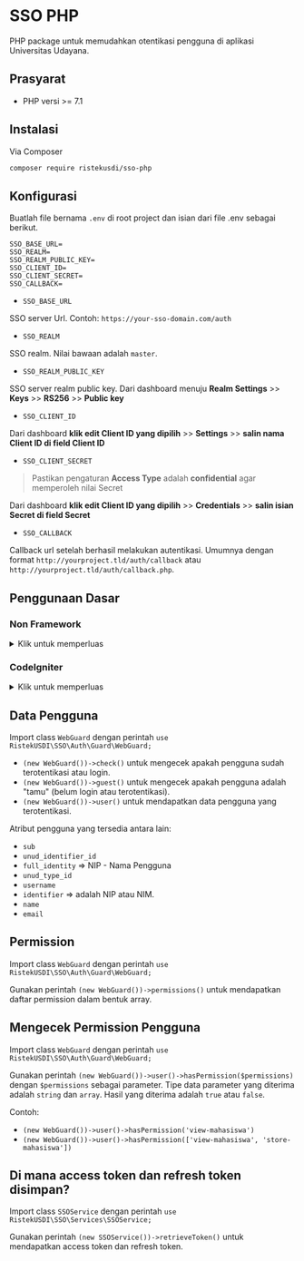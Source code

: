 # SSO PHP

PHP package untuk memudahkan otentikasi pengguna di aplikasi Universitas Udayana.

## Prasyarat

- PHP versi >= 7.1

## Instalasi

Via Composer

```bash
composer require ristekusdi/sso-php
```

## Konfigurasi

Buatlah file bernama `.env` di root project dan isian dari file .env sebagai berikut.

```env
SSO_BASE_URL=
SSO_REALM=
SSO_REALM_PUBLIC_KEY=
SSO_CLIENT_ID=
SSO_CLIENT_SECRET=
SSO_CALLBACK=
```

- `SSO_BASE_URL`

SSO server Url. Contoh: `https://your-sso-domain.com/auth`

- `SSO_REALM`

SSO realm. Nilai bawaan adalah `master`.

- `SSO_REALM_PUBLIC_KEY`

SSO server realm public key. Dari dashboard menuju **Realm Settings** >> **Keys** >> **RS256** >> **Public key**

- `SSO_CLIENT_ID`

Dari dashboard **klik edit Client ID yang dipilih** >> **Settings** >> **salin nama Client ID di field Client ID**

- `SSO_CLIENT_SECRET`

> Pastikan pengaturan **Access Type** adalah **confidential** agar memperoleh nilai Secret

Dari dashboard **klik edit Client ID yang dipilih** >> **Credentials** >> **salin isian Secret di field Secret**

- `SSO_CALLBACK`

Callback url setelah berhasil melakukan autentikasi. Umumnya dengan format `http://yourproject.tld/auth/callback` atau `http://yourproject.tld/auth/callback.php`.

## Penggunaan Dasar

### Non Framework

<details>
    <summary>Klik untuk memperluas</summary>

```php
<?php

require('vendor/autoload');

use RistekUSDI\SSO\Exceptions\CallbackException;
use RistekUSDI\SSO\Services\SSOService;
use RistekUSDI\SSO\Auth\Guard\WebGuard;

function login() {
    $sso = new SSOService;
    $url = $sso->getLoginUrl();
    $sso->saveState();

    header('Location: ', $url);
    exit();
}

function callback() {
    if (!empty($_GET['error'])) {
        $error = $_GET['error_description'];
        $error = !empty($error) ? $error : $_GET['error'];

        throw new CallbackException($error);
    }

    $state = $_GET['state'];
    if (empty($state) || ! (new SSOService())->validateState($state)) {
        (new SSOService())->forgetState();

        throw new CallbackException('Invalid state');
    }

    $code = $_GET['code'];
    if (!empty($code)) {
        $token = (new SSOService())->getAccessToken($code);

        if ((new WebGuard())->validate($token)) {
            // Ganti arah redirect sesuai kebutuhan
            header('Location: dashboard.php');
            exit();
        }
    }
}
```
</details>

### CodeIgniter

<details>
    <summary>Klik untuk memperluas</summary>

1. Isi nilai dari variable `$config['base_url']` di file `application/config/config.php`.

2. Isi nilai dari variable `$config['composer_autoload'] = "./vendor/autoload.php"` di file `application/config/config.php`. Artinya proyek ini akan melakukan autoload composer di direktor `vendor` pada root project.

3. Isi nilai dari variable `$config['enable_hooks'] = TRUE`  di file `application/config/config.php`. Ini digunakan untuk mengaktifkan hooks pada file `application/config/hooks.php`.

4. Untuk mengambil nilai dari file `.env` dengan perintah `$_ENV['nama_key']`, masukkan sintaks berikut di dalam file `application/config/hooks.php`.

```php
$hook['pre_system'] = function () {
    $dotenv = Dotenv\Dotenv::createImmutable(FCPATH);
    $dotenv->load();
};
```

5. Buat sebuah file bernama `Webauth.php` di direktori `application/libraries`. Kemudian, masukkan sintaks di bawah ini ke file tersebut.

```php
<?php

use RistekUSDI\SSO\Exceptions\CallbackException;
use RistekUSDI\SSO\Services\SSOService;
use RistekUSDI\SSO\Auth\Guard\WebGuard;
use RistekUSDI\SSO\Auth\AccessToken;

class Webauth {

    private $user;

    public function __construct()
    {
        $this->user = (new WebGuard)->user();
    }

    /**
     * Redirect to url auth/login if not authenticated
     */
    public function authenticated()
    {
        if (! $this->check()) {
            redirect('/auth/login');
        }
    }

    public function check()
    {
        return (new WebGuard())->check();
    }

    public function guest()
    {
        return (new WebGuard())->guest();
    }

    public function user()
    {
        $unserialize_session = unserialize($_SESSION['serialize_session']);
        $this->user->role_active = $unserialize_session['role_active'];
        $this->user->role_permissions = $unserialize_session['role_permissions'];
        $this->user->arr_menu = $unserialize_session['arr_menu'];
        return $this;
    }

    public function get()
    {
        return $this->user;
    }

    public function roles()
    {
        $unserialize_session = unserialize($_SESSION['serialize_session']);
        $this->user->roles = $unserialize_session['roles'];
        return $this->user->roles;
    }
    
    public function hasRole($roles)
    {
        $result = empty(array_diff((array) $roles, $this->roles()));        
        $this->user->hasRole = $result;
        return $this->user->hasRole;
    }

    public function hasPermission($permissions)
    {
        $result = !empty(array_intersect((array) $permissions, $this->user->role_permissions));
        $this->user->hasPermission = $result;
        return $this->user->hasPermission;
    }
}
```

**Catatan:**

Berikut ini perintah-perintah yang umumnya digunakan untuk autentikasi:

- `$this->webauth->user()->get()` untuk mendapatkan data pengguna, `role_active`, `role_permissions` (permissions dari role active), `arr_menu`.
- `$this->webauth->user()->roles()` untuk mendapatkan data roles yang melekat pada pengguna.
- `$this->webauth->user()->hasRole($role)` untuk mengecek apakah pengguna memiliki role tertentu atau tidak (role bisa lebih dari 1 dengan format array) dan mengembalikan nilai bertipe boolean.
- `$this->webauth->user()->hasPermission($permission)` untuk mengecek apakah pengguna memiliki permission tertentu atau tidak (permission bisa lebih dari 1 dengan format array) dan mengembalikan nilai booelan.

6. Buat sebuah file bernama `Xauth.php` di direktori `application/controllers`. Masukkan sintaks di bawah ini ke file tersebut.

```php
<?php
defined('BASEPATH') OR exit('No direct script access allowed');

use RistekUSDI\SSO\Exceptions\CallbackException;
use RistekUSDI\SSO\Services\SSOService;
use RistekUSDI\SSO\Auth\Guard\WebGuard;
use RistekUSDI\SSO\Auth\AccessToken;

class Xauth extends CI_Controller {

    public function __construct()
    {
        parent::__construct();
        $this->load->helper('url');
    }

    public function login()
    {
        $sso = new SSOService;
        $url = $sso->getLoginUrl();
        $sso->saveState();

        return redirect($url);
    }

    public function logout()
    {
        $sso = new SSOService;
        $sso->forgetToken();

        $url = $sso->getLogoutUrl();
        return redirect($url);
    }

    public function callback()
    {
        if (!empty($_GET['error'])) {
            $error = $_GET['error_description'];
            $error = !empty($error) ? $error : $_GET['error'];

            throw new CallbackException($error);
        }

        $state = $_GET['state'];
        if (empty($state) || ! (new SSOService())->validateState($state)) {
            (new SSOService())->forgetState();

            throw new CallbackException('Invalid state');
        }

        $code = $_GET['code'];
        if (!empty($code)) {
            $token = (new SSOService())->getAccessToken($code);

            if ((new WebGuard())->validate($token)) {
                $roles = (new WebGuard)->roles();

                $role_active = $roles[0];

                // TODO: Add permissions from role active.
                // You can get permissions from database maybe.
                // Return data in array
                $raw_role_permissions = [];

                $role_permissions = [];
                foreach ($raw_role_permissions as $raw_perm) {
                    $role_permissions[] = $raw_perm['perm_desc'];
                }

                // TODO: Maybe you want to add menus.
                $arr_menu = [];
                
                $serialize_session = serialize(array(
                    'roles' => $roles,
                    'role_active' => $role_active,
                    'role_permissions' => $role_permissions,
                    'arr_menu' => $arr_menu
                ));

                // PHP_SESSION_NONE if sessions are enabled, but none exists.
                // https://www.php.net/manual/en/function.session-status.php
                if (session_status() === PHP_SESSION_NONE) {
                    session_start();
                }

                $_SESSION['serialize_session'] = $serialize_session;

                redirect('/home');
            } else {
                throw new CallbackException('Forbidden access');
            }
        }
    }

    /**
     * Change role active and get permissions changed role active
     */
    public function change_role_active()
    { 
        // Check if this session active? If not then redirect to login page.
        $this->webauth->authenticated();

        $role_active = $this->input->post('role_active');
        $unserialize_session = unserialize($_SESSION['serialize_session']);
        $unserialize_session['role_active'] = $role_active;

        // Role Permissions
        $raw_role_permissions = [];

        $role_permissions = [];
        foreach ($raw_role_permissions as $raw_perm) {
            $role_permissions[] = $raw_perm['perm_desc'];
        }

        $unserialize_session['role_permissions'] = $role_permissions;

        $serialize_session = serialize($unserialize_session);
        $_SESSION['serialize_session'] = $serialize_session;

        $arr = array(
            'submit' => '1',
            'link' => base_url('home')
        );

        header('Content-Type: application/json');
        echo json_encode($arr);
    }
}
```

7. Masukkan sintaks di bawah ini ke dalam `application/config/routes.php`. Hal ini digunakan sebagai routing autentikasi.

```php
$route['auth/login'] = 'xauth/login';
$route['auth/logout'] = 'xauth/logout';
$route['auth/callback'] = 'xauth/callback';
$route['auth/change_role_active'] = 'xauth/change_role_active';
```

8. Agar halaman tertentu di dalam suatu proyek dilindungi oleh autentikasi, tambahkan perintah `$this->webauth->authenticated()` ke dalam `constructor` di suatu controller. Sehingga jika pengguna mengakses halaman tertentu belum terautentikasi maka di arahkan ke halaman login SSO.
</details>

## Data Pengguna

Import class `WebGuard` dengan perintah `use RistekUSDI\SSO\Auth\Guard\WebGuard;`

- `(new WebGuard())->check()` untuk mengecek apakah pengguna sudah terotentikasi atau login.
- `(new WebGuard())->guest()` untuk mengecek apakah pengguna adalah "tamu" (belum login atau terotentikasi).
- `(new WebGuard())->user()` untuk mendapatkan data pengguna yang terotentikasi.

Atribut pengguna yang tersedia antara lain:

- `sub`
- `unud_identifier_id`
- `full_identity` => NIP - Nama Pengguna
- `unud_type_id`
- `username`
- `identifier` => adalah NIP atau NIM.
- `name`
- `email`

## Permission

Import class `WebGuard` dengan perintah `use RistekUSDI\SSO\Auth\Guard\WebGuard;`

Gunakan perintah `(new WebGuard())->permissions()` untuk mendapatkan daftar permission dalam bentuk array.

## Mengecek Permission Pengguna

Import class `WebGuard` dengan perintah `use RistekUSDI\SSO\Auth\Guard\WebGuard;`

Gunakan perintah `(new WebGuard())->user()->hasPermission($permissions)` dengan `$permissions` sebagai parameter. Tipe data parameter yang diterima adalah `string` dan `array`. Hasil yang diterima adalah `true` atau `false`.

Contoh:

- `(new WebGuard())->user()->hasPermission('view-mahasiswa')`
- `(new WebGuard())->user()->hasPermission(['view-mahasiswa', 'store-mahasiswa'])`

## Di mana access token dan refresh token disimpan?

Import class `SSOService` dengan perintah `use RistekUSDI\SSO\Services\SSOService;`

Gunakan perintah `(new SSOService())->retrieveToken()` untuk mendapatkan access token dan refresh token.